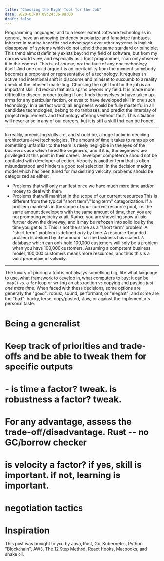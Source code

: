 ```yaml
---
title: "Choosing the Right Tool for the Job"
date: 2020-03-07T09:24:36-08:00
draft: false
---
```


Programming languages, and to a lesser extent software technologies in general, have an annoying tendency to polarize and fanaticize fanbases. Inherent in tauting benefits and advantages over other systems is implicit disapproval of systems which do not uphold the same standard or principle. This trend almost definitely exists beyond my field of software, but from my narrow world view, and especially as a Rust programmer, I can only observe it in this context. 
This is, of course, not the fault of any one technology itself. And one could argue it is an inevitability from the moment somebody becomes a proponent or representative of a technology. It requires an active and intentional shift in discourse and mindset to succumb to a reality check of the inherent marketing. 
Choosing the right tool for the job is an important skill. I'd reckon that also spans beyond my field. It is made more difficult to discern proper tooling if one finds themselves to have taken up arms for any particular faction, or even to have developed skill in one such technology. In a perfect world, all engineers would be fully masterful in all candidate technologies, belong to no fanbases, and predict the interplay of project requirements and technology offerings without fault.
This situation will never arise in any of our careers, but it is still a skill that can be honed. 
___
In reality, preexisting skills are, and should be, a huge factor in deciding architecture-level technologies. The amount of time it takes to ramp up on something unfamiliar to the team is rarely negligible in the eyes of the business case which hired the engineers, and if it is, the engineers are privileged at this point in their career. Developer competence should not be conflated with developer affection.
Velocity is another term that is often misunderstood and hinders a good tool selection. In the decision making model which has been tuned for maximizing velocity, problems should be categorized as either:
 * Problems that will only manifest once we have much more time and/or money to deal with them
 * Problems that will manifest in the scope of our current resources
This is different from the typical "short term"/"long term" categorization. If a problem manifests in the scope of your current resource pool, i.e. the same amount developers with the same amount of time, then you are not promoting velocity at all. Rather, you are shoveling snow a little further down the driveway, and it may be refrozen into solid ice by the time you get to it. This is not the same as a "short term" problem. A "short term" problem is defined _only_ by time. A resource-bounded problem is defined by the amount that the business has scaled. A database which can only hold 100,000 customers will only be a problem when you have 100,000 customers. Assuming a competent business model, 100,000 customers means more resources, and thus this is a valid promotion of velocity.
___
The luxury of picking a tool is not always something big, like what language to use, what framework to develop in, what computers to buy; it can be `.map()` vs. a `for` loop or writing an abstraction vs copying and pasting _just one more time_. When faced with these decisions, some options are generally the "good": robust, sound, performant, or "elegant"; and some are the "bad": hacky, terse, copy/pasted, slow, or against the implementor's personal taste. 
# Being a generalist
# Keep track of priorities and trade-offs and be able to tweak them for specific outputs
# - is time a factor? tweak. is robustness a factor? tweak.
# For any advantage, assess the trade-off/disadvantage. Rust -- no GC/borrow checker
# is velocity a factor? if yes, skill is important. if not, learning is important.
# negotiation tactics
# Inspiration
This post was brought to you by Java, Rust, Go, Kubernetes, Python, "Blockchain", AWS, The 12 Step Method, React Hooks, Macbooks, and snake oil.
